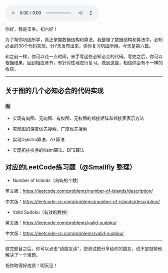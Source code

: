 <audio title="春节7天练 _ Day 6：图" src="https://static001.geekbang.org/resource/audio/6b/31/6bfd320127c01a9c378a12fe7d870631.mp3" controls="controls"></audio> 
<p>你好，我是王争。初六好！</p><p>为了帮你巩固所学，真正掌握数据结构和算法，我整理了数据结构和算法中，必知必会的30个代码实现，分7天发布出来，供你复习巩固所用。今天是第六篇。</p><p>和之前一样，你可以花一点时间，来手写这些必知必会的代码。写完之后，你可以根据结果，回到相应章节，有针对性地进行复习。做到这些，相信你会有不一样的收获。</p><hr><h2>关于图的几个必知必会的代码实现</h2><h3>图</h3><ul>
<li>
<p>实现有向图、无向图、有权图、无权图的邻接矩阵和邻接表表示方法</p>
</li>
<li>
<p>实现图的深度优先搜索、广度优先搜索</p>
</li>
<li>
<p>实现Dijkstra算法、A*算法</p>
</li>
<li>
<p>实现拓扑排序的Kahn算法、DFS算法</p>
</li>
</ul><h2>对应的LeetCode练习题（@Smallfly 整理）</h2><ul>
<li>Number of Islands（岛屿的个数）</li>
</ul><p>英文版：<a href="https://leetcode.com/problems/number-of-islands/description/">https://leetcode.com/problems/number-of-islands/description/</a></p><p>中文版：<a href="https://leetcode-cn.com/problems/number-of-islands/description/">https://leetcode-cn.com/problems/number-of-islands/description/</a></p><ul>
<li>Valid Sudoku（有效的数独）</li>
</ul><p>英文版：<a href="https://leetcode.com/problems/valid-sudoku/">https://leetcode.com/problems/valid-sudoku/</a></p><!-- [[[read_end]]] --><p>中文版：<a href="https://leetcode-cn.com/problems/valid-sudoku/">https://leetcode-cn.com/problems/valid-sudoku/</a></p><hr><p>做完题目之后，你可以点击“请朋友读”，把测试题分享给你的朋友，说不定就帮他解决了一个难题。</p><p>祝你取得好成绩！明天见！</p>